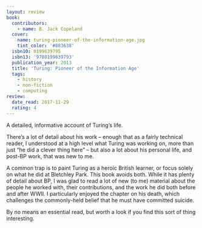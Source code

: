 ```yaml
---
layout: review
book:
  contributors:
    - name: B. Jack Copeland
  cover:
    name: turing-pioneer-of-the-information-age.jpg
    tint_color: '#883638'
  isbn10: 0199639795
  isbn13: '9780199639793'
  publication_year: 2013
  title: 'Turing: Pioneer of the Information Age'
  tags:
    - history
    - non-fiction
    - computing
review:
  date_read: 2017-11-29
  rating: 4
---
```


A detailed, informative account of Turing’s life.

There’s a lot of detail about his work – enough that as a fairly technical reader, I understood at a high level what Turing was working on, more than just “he did a clever thing here” – but also a lot about his personal life, and post-BP work, that was new to me.

A common trap is to paint Turing as a heroic British learner, or focus solely on what he did at Bletchley Park. This book avoids both. While it has plenty of detail about BP, I was glad to read a lot of new (to me) material about the people he worked with, their contributions, and the work he did both before and after WWII. I particularly enjoyed the chapter on his death, which challenges the commonly-held belief that he must have committed suicide.

By no means an essential read, but worth a look if you find this sort of thing interesting.
